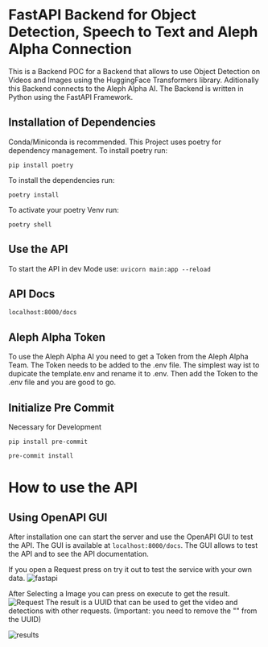 <h1>FastAPI Backend for Object Detection, Speech to Text and Aleph Alpha Connection</h1>
This is a Backend POC for a Backend that allows to use Object Detection on Videos and Images using the HuggingFace Transformers library. Aditionally this Backend connects to the Aleph Alpha AI. The Backend is written in Python using the FastAPI Framework.

## Installation of Dependencies
Conda/Miniconda is recommended. This Project uses poetry for dependency management. To install poetry run:

```pip install poetry```

To install the dependencies run:

```poetry install```

To activate your poetry Venv run:

```poetry shell```



## Use the API
To start the API in dev Mode use:
```uvicorn main:app --reload```

## API Docs
```localhost:8000/docs```

## Aleph Alpha Token
To use the Aleph Alpha AI you need to get a Token from the Aleph Alpha Team. The Token needs to be added to the .env file. The simplest way ist to dupicate the template.env and rename it to .env. Then add the Token to the .env file and you are good to go.


## Initialize Pre Commit
Necessary for Development

```pip install pre-commit```

```pre-commit install```


# How to use the API

## Using OpenAPI GUI
After installation one can start the server and use the OpenAPI GUI to test the API. The GUI is available at ```localhost:8000/docs```. The GUI allows to test the API and to see the API documentation.

If you open a Request press on try it out to test the service with your own data.
![fastapi](ressources/fastapi.png?raw=true "FastAPI Doc GUI")

After Selecting a Image you can press on execute to get the result.
![Request](ressources/execute.png?raw=true "Execution of Request")
The result is a UUID that can be used to get the video and detections with other requests. (Important: you need to remove the "" from the UUID)

![results](ressources/result.png?raw=true "Results")
